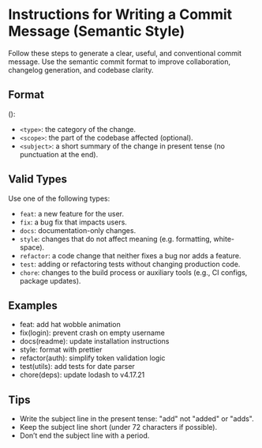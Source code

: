 # Instructions for Writing a Commit Message (Semantic Style)

Follow these steps to generate a clear, useful, and conventional commit message. Use the semantic commit format to improve collaboration, changelog generation, and codebase clarity.

## Format

<type>(<scope>): <subject>

- `<type>`: the category of the change.
- `<scope>`: the part of the codebase affected (optional).
- `<subject>`: a short summary of the change in present tense (no punctuation at the end).

## Valid Types

Use one of the following types:

- `feat`: a new feature for the user.
- `fix`: a bug fix that impacts users.
- `docs`: documentation-only changes.
- `style`: changes that do not affect meaning (e.g. formatting, white-space).
- `refactor`: a code change that neither fixes a bug nor adds a feature.
- `test`: adding or refactoring tests without changing production code.
- `chore`: changes to the build process or auxiliary tools (e.g., CI configs, package updates).

## Examples

- feat: add hat wobble animation
- fix(login): prevent crash on empty username
- docs(readme): update installation instructions
- style: format with prettier
- refactor(auth): simplify token validation logic
- test(utils): add tests for date parser
- chore(deps): update lodash to v4.17.21

## Tips

- Write the subject line in the present tense: "add" not "added" or "adds".
- Keep the subject line short (under 72 characters if possible).
- Don’t end the subject line with a period.
